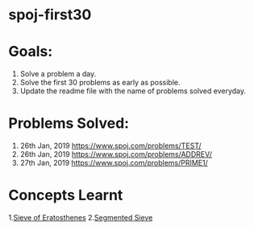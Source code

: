 # spoj-first30

# Goals: 
  1. Solve a problem a day.
  2. Solve the first 30 problems as early as possible.
  3. Update the readme file with the name of problems solved everyday.
 
 # Problems Solved:
  1. 26th Jan, 2019 https://www.spoj.com/problems/TEST/
  2. 26th Jan, 2019 https://www.spoj.com/problems/ADDREV/
  3. 27th Jan, 2019 https://www.spoj.com/problems/PRIME1/
 
 
 # Concepts Learnt 
  1.[Sieve of Eratosthenes](https://www.geeksforgeeks.org/sieve-of-eratosthenes)
  2.[Segmented Sieve](https://www.youtube.com/watch?v=fByR5N-TseY)
